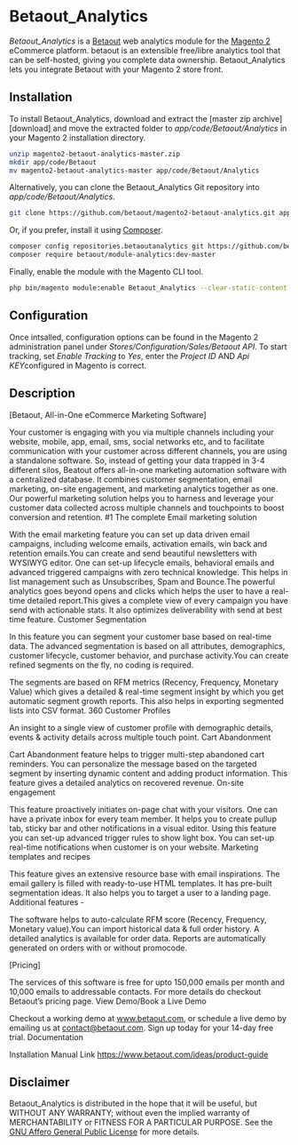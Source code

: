 Betaout_Analytics
============

*Betaout_Analytics* is a [Betaout] web analytics module for the
[Magento 2][magento] eCommerce platform.  betaout is an extensible
free/libre analytics tool that can be self-hosted, giving you complete
data ownership.  Betaout_Analytics lets you integrate Betaout with your
Magento 2 store front.


Installation
------------

To install Betaout_Analytics, download and extract the
[master zip archive][download] and move the extracted folder to
*app/code/Betaout/Analytics* in your Magento 2 installation directory.

```sh
unzip magento2-betaout-analytics-master.zip
mkdir app/code/Betaout
mv magento2-betaout-analytics-master app/code/Betaout/Analytics
```

Alternatively, you can clone the Betaout_Analytics Git repository into
*app/code/Betaout/Analytics*.

```sh
git clone https://github.com/betaout/magento2-betaout-analytics.git app/code/Betaout/Analytics
```

Or, if you prefer, install it using [Composer][composer].

```sh
composer config repositories.betaoutanalytics git https://github.com/betaout/magento2-betaout-analytics.git
composer require betaout/module-analytics:dev-master
```

Finally, enable the module with the Magento CLI tool.

```sh
php bin/magento module:enable Betaout_Analytics --clear-static-content
```


Configuration
-------------

Once intsalled, configuration options can be found in the Magento 2
administration panel under *Stores/Configuration/Sales/Betaout API*.
To start tracking, set *Enable Tracking* to *Yes*, enter the
*Project ID* AND *Api KEY*configured in Magento is correct.

Description
-----------
[Betaout, All-­in-­One eCommerce Marketing Software]

Your customer is engaging with you via multiple channels including your website, mobile, app, email, sms, social networks etc, and to facilitate communication with your customer across different channels, you are using a standalone software. So, instead of getting your data trapped in 3-4 different silos, Beatout offers all-in-one marketing automation software with a centralized database. It combines customer segmentation, email marketing, on-site engagement, and marketing analytics together as one. Our powerful marketing solution helps you to harness and leverage your customer data collected across multiple channels and touchpoints to boost conversion and retention.
#1 The complete Email marketing solution

With the email marketing feature you can set up data driven email campaigns, including welcome emails, activation emails, win back and retention emails.You can create and send beautiful newsletters with WYSIWYG editor. One can set-up lifecycle emails, behavioral emails and advanced triggered campaigns with zero technical knowledge. This helps in list management such as Unsubscribes, Spam and Bounce.The powerful analytics goes beyond opens and clicks which helps the user to have a real-time detailed report.This gives a complete view of every campaign you have send with actionable stats. It also optimizes deliverability with send at best time feature.
Customer Segmentation

In this feature you can segment your customer base based on real-time data. The advanced segmentation is based on all attributes, demographics, customer lifecycle, customer behavior, and purchase activity.You can create refined segments on the fly, no coding is required.

The segments are based on RFM metrics (Recency, Frequency, Monetary Value) which gives a detailed & real-time segment insight by which you get automatic segment growth reports. This also helps in exporting segmented lists into CSV format.
360 Customer Profiles

An insight to a single view of customer profile with demographic details, events & activity details across multiple touch point.
Cart Abandonment

Cart Abandonment feature helps to trigger multi-step abandoned cart reminders. You can personalize the message based on the targeted segment by inserting dynamic content and adding product information. This feature gives a detailed analytics on recovered revenue.
On­-site engagement

This feature proactively initiates on-page chat with your visitors. One can have a private inbox for every team member. It helps you to create pullup tab, sticky bar and other notifications in a visual editor. Using this feature you can set-up advanced trigger rules to show light box. You can set-up real-time notifications when customer is on your website.
Marketing templates and recipes

This feature gives an extensive resource base with email inspirations. The email gallery is filled with ready-to-use HTML templates. It has pre-built segmentation ideas. It also helps you to target a user to a landing page.
Additional features -

The software helps to auto-calculate RFM score (Recency, Frequency, Monetary value).You can import historical data & full order history. A detailed analytics is available for order data. Reports are automatically generated on orders with or without promocode.

[Pricing]

The services of this software is free for upto 150,000 emails per month and 10,000 emails to addressable contacts. For more details do checkout Betaout’s pricing page.
View Demo/Book a Live Demo

Checkout a working demo at www.betaout.com, or schedule a live demo by emailing us at contact@betaout.com. Sign up today for your 14-day free trial.
Documentation

Installation Manual Link https://www.betaout.com/ideas/product-guide

Disclaimer
----------

Betaout_Analytics is distributed in the hope that it will be useful, but
WITHOUT ANY WARRANTY; without even the implied warranty of
MERCHANTABILITY or FITNESS FOR A PARTICULAR PURPOSE. See the [GNU
Affero General Public License][agpl] for more details.

[agpl]: http://www.gnu.org/licenses/agpl.html
    "GNU Affero General Public License"
[composer]: https://getcomposer.org/
    "Dependency Manager for PHP"
[magento]: https://magento.com/
    "eCommerce Software & eCommerce Platform Solutions"
[betaout]: http://app.betaout.com/
    "Free Web Analytics Software"

